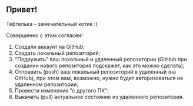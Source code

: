 ## Привет!

Тефтелька - замечательный котик :)

Совершенно с этим согласен!

1. Создали аккаунт на GitHub;
2. Создать локальный репозиторий;
3. "Подружить" ваш локальный и удаленный репозитории (GitHub при создании нового репозитория подскажет, как это можно сделать);
4. Отправить (push) ваш локальный репозиторий в удаленный (на GitHub), при этом вам, возможно, нужно будет авторизоваться на удаленном репозитории;
5. Провести изменения "с другого ПК";
6. Выкачать (pull) актуальное состояние из удаленного репозитория.